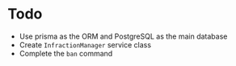 # Todo

* Use prisma as the ORM and PostgreSQL as the main database
* Create `InfractionManager` service class
* Complete the `ban` command